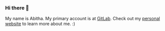### Hi there 👋

My name is Abitha. My primary account is at [GitLab](https://gitlab.com/abithakt). Check out my [personal website](https://abithakt.gitlab.io/) to learn more about me. :)

<!--
**abithakt/abithakt** is a ✨ _special_ ✨ repository because its `README.md` (this file) appears on your GitHub profile.

Here are some ideas to get you started:

- 🔭 I’m currently working on ...
- 🌱 I’m currently learning ...
- 👯 I’m looking to collaborate on ...
- 🤔 I’m looking for help with ...
- 💬 Ask me about ...
- 📫 How to reach me: ...
- 😄 Pronouns: ...
- ⚡ Fun fact: ...
-->
